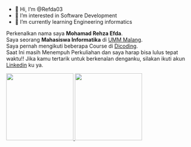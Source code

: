 - 👋 Hi, I’m @Refda03
- 👀 I’m interested in Software Development
- 🌱 I’m currently learning Engineering informatics

<!---
Refda03/Refda03 is a ✨ special ✨ repository because its `README.md` (this file) appears on your GitHub profile.
You can click the Preview link to take a look at your changes.
--->
Perkenalkan nama saya **Mohamad Rehza Efda**.\
Saya seorang **Mahasiswa Informatika** di [UMM Malang](https://www.umm.ac.id/).\
Saya pernah mengikuti beberapa Course di [Dicoding](https://www.dicoding.com/).\
Saat Ini masih Menempuh Perkuliahan dan saya harap bisa lulus tepat waktu!!
Jika kamu tertarik untuk berkenalan denganku, silakan ikuti akun [Linkedin](https://www.linkedin.com/in/mrehzaefda/) ku ya.


<p align="left">
<a href="https://github.com/dimasmds">
  <img height="180em" src="https://github-readme-stats-eight-theta.vercel.app/api?username=Refda03&show_icons=true&theme=algolia&include_all_commits=true&count_private=true"/>
  <img height="180em" src="https://github-readme-stats-eight-theta.vercel.app/api/top-langs/?username=Refda03&layout=compact&langs_count=8&theme=algolia"/>
</a>
</p>
